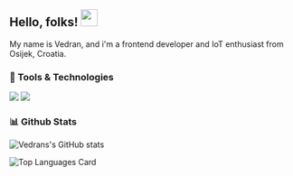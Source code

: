 ##  Hello, folks! <img src="https://raw.githubusercontent.com/MartinHeinz/MartinHeinz/master/wave.gif" width="30px">
My name is Vedran, and i'm a frontend developer and IoT enthusiast from Osijek, Croatia.

### :wrench: Tools & Technologies
![](https://img.shields.io/badge/-HTML5-E34F26?logo=html5&logoColor=white&style=flat)
![](https://img.shields.io/badge/-ReactJs-61DAFB?logo=react&logoColor=white&style=flat)



### :bar_chart: Github Stats
![Vedrans's GitHub stats](https://github-readme-stats.vercel.app/api?username=vbrodar&show_icons=true&theme=dracula)

![Top Languages Card](https://github-readme-stats.vercel.app/api/top-langs/?username=vbrodar&show_icons=true&theme=dracula)


